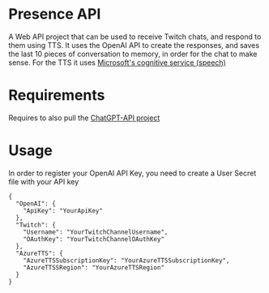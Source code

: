 # Presence API
A Web API project that can be used to receive Twitch chats, and respond to them using TTS. It uses the OpenAI API to create the responses, and saves the last 10 pieces of conversation to memory, in order for the chat to make sense. For the TTS it uses [Microsoft's cognitive service (speech)](https://learn.microsoft.com/en-us/azure/cognitive-services/speech-service/)

# Requirements
Requires to also pull the [ChatGPT-API project](https://github.com/gspentzas1991/ChatGPT-API)

# Usage
In order to register your OpenAI API Key, you need to create a User Secret file with your API key
```
{
  "OpenAI": {
    "ApiKey": "YourApiKey"
  },
  "Twitch": {
    "Username": "YourTwitchChannelUsername",
    "OAuthKey": "YourTwitchChannelOAuthKey"
  },
  "AzureTTS": {
    "AzureTTSSubscriptionKey": "YourAzureTTSSubscriptionKey",
    "AzureTTSSRegion": "YourAzureTTSRegion"
  }
}
```
